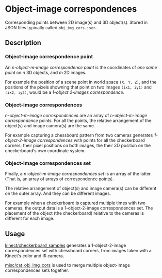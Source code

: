 # Object-image correspondences

Corresponding points between 2D image(s) and 3D object(s). Stored in JSON files typically called `obj_img_cors.json`.

## Description

### Object-image correspondence point

An _n-object-m-image correspondence point_ is the coordinates of _one same point_ on _n_ 3D objects, and _m_ 2D images.

For example the position of a scene point in world space `(X, Y, Z)`, and the positions of the pixels showning that point on two images `(ix1, iy1)` and `(ix2, iy2)`, would be a _1-object 2-images correspondence_.

### Object-image correspondences

_n-object-m-image correspondence**s**_ are an array of _n-object-m-image correspondence_ points. For all the points, the relative arrangement of the object(s) and image camera(s) are the same.

For example capturing a chessboard pattern from two cameras generates _1-object-2-image correspondences_ with points for all the checkerboard corners; their pixel positions on both images, the their 3D position on the checkerboard's own coordinate system.


### Object-image correspondences set

Finally, a _n-object-m-image correspondences set_ is an array of the latter. (That is, an array of arrays of correspondence points).

The relative arrangement of object(s) and image camera(s) can be different on the outer array. And they can be different images.

For example when a checkerboard is captured multiple times with two cameras, the output data is a 1-object-2-image correspondences set. The placement of the object (the checkerboard) relative to the cameras is different for each image.

## Usage

[kinect/checkerboard\_samples](../tools/kinect/checkerboard_samples.html) generates a 1-object-2-image correspondences set with chessboard corners, from images taken with a Kinect's color and IR camera.

[misc/cat\_obj\_img\_cors](../tools/misc/cat_obj_img_cors.html) is used to merge multiple object-image correspondences sets together.
